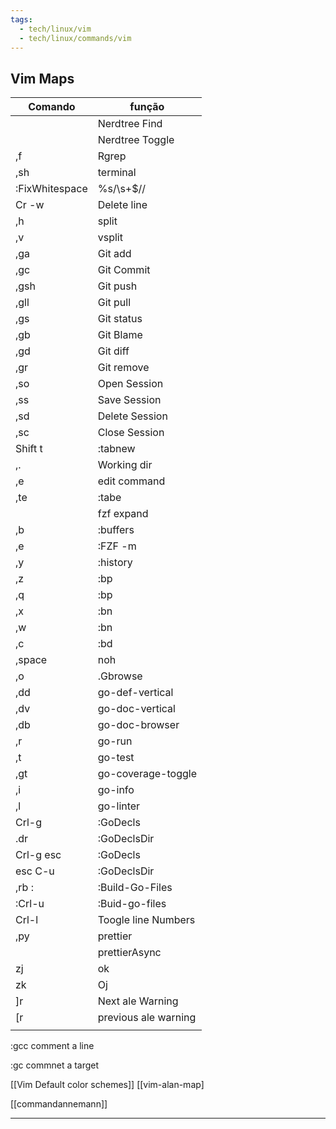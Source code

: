 ```yaml
---
tags:
  - tech/linux/vim
  - tech/linux/commands/vim
---
```

## Vim Maps

| Comando        | função               |
| -------------- | -------------------- |
|                | Nerdtree Find        |
|                | Nerdtree Toggle      |
| ,f             | Rgrep                |
| ,sh            | terminal             |
| :FixWhitespace | %s/\s+$//            |
| Cr -w          | Delete line          |
| ,h             | split                |
| ,v             | vsplit               |
| ,ga            | Git add              |
| ,gc            | Git Commit           |
| ,gsh           | Git push             |
| ,gll           | Git pull             |
| ,gs            | Git status           |
| ,gb            | Git Blame            |
| ,gd            | Git diff             |
| ,gr            | Git remove           |
| ,so            | Open Session         |
| ,ss            | Save Session         |
| ,sd            | Delete Session       |
| ,sc            | Close Session        |
| Shift t        | :tabnew              |
| ,.             | Working dir          |
| ,e             | edit command         |
| ,te            | :tabe                |
|                | fzf expand           |
| ,b             | :buffers             |
| ,e             | :FZF -m              |
| ,y             | :history             |
| ,z             | :bp                  |
| ,q             | :bp                  |
| ,x             | :bn                  |
| ,w             | :bn                  |
| ,c             | :bd                  |
| ,space         | noh                  |
| ,o             | .Gbrowse             |
| ,dd            | go-def-vertical      |
| ,dv            | go-doc-vertical      |
| ,db            | go-doc-browser       |
| ,r             | go-run               |
| ,t             | go-test              |
| ,gt            | go-coverage-toggle   |
| ,i             | go-info              |
| ,l             | go-linter            |
| Crl-g          | :GoDecls             |
| .dr            | :GoDeclsDir          |
| Crl-g esc      | :GoDecls             |
| esc C-u        | :GoDeclsDir          |
| ,rb :          | :Build-Go-Files      |
| :Crl-u         | :Buid-go-files       |
| Crl-l          | Toogle line Numbers  |
| ,py            | prettier             |
|                | prettierAsync        |
| zj             | ok                   |
| zk             | Oj                   |
| ]r             | Next ale Warning     |
| [r             | previous ale warning |
|                |                      |

:gcc comment a line

:gc commnet a target

[[Vim Default color schemes]]
[[vim-alan-map]

[[commandannemann]]

---